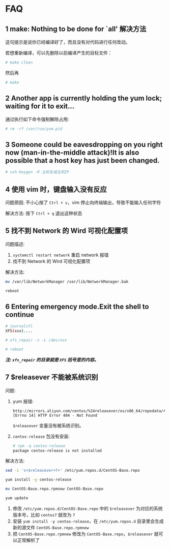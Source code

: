 # FAQ

## 1 make: Nothing to be done for `all' 解决方法

这句提示是说你已经编译好了，而且没有对代码进行任何改动。

若想重新编译，可以先删除以前编译产生的目标文件：

```bash
# make clean
```

然后再

```bash
# make
```

## 2 Another app is currently holding the yum lock; waiting for it to exit...

通过执行如下命令强制解除占用:

```bash
# rm -rf /var/run/yum.pid
```

## 3 Someone could be eavesdropping on you right now (man-in-the-middle attack)!It is also possible that a host key has just been changed.

```bash
# ssh-keygen -R 主机名或主机IP
```

## 4 使用 vim 时，键盘输入没有反应

问题原因: 不小心按了 ```Ctrl + s```，vim 停止向终端输出，导致不能输入任何字符

解决方法: 按下 ```Ctrl + q``` 退出这种状态

## 5 找不到 Network 的 Wird 可视化配置项

问题描述: 

1. ```systemctl restart network``` 重启 network 报错
2. 找不到 Network 的 Wird 可视化配置项

解决方法:

```bash
mv /var/lib/NetworkManager /var/lib/NetworkManager.bak

reboot
```

## 6 Entering emergency mode.Exit the shell to continue

```bash
# journalctl
XFS(xxx)....

# xfs_repair -v -L /dev/xxx

# reboot
```

***注: ```xfs_repair``` 的目录就是 ```XFS``` 括号里的内容。***

## 7 $releasever 不能被系统识别

问题:

1. yum 报错:

   ```
   http://mirrors.aliyun.com/centos/%24releasever/os/x86_64/repodata/repomd.xml: [Errno 14] HTTP Error 404 - Not Found
   ```

   ```$releasever``` 变量没有被系统识别。
2. ```centos-release``` 包没有安装:

   ```bash
   # rpm -q centos-release
   package centos-release is not installed
   ```

解决方法:

```bash
sed -i 's+$releasever+7+' /etc/yum.repos.d/CentOS-Base.repo

yum install -y centos-release

mv CentOS-Base.repo.rpmnew CentOS-Base.repo

yum update
```

1. 修改 ```/etc/yum.repos.d/CentOS-Base.repo``` 中的 ```$releasever``` 为对应的系统版本号，比如 ```centos7``` 就改为 ```7```
2. 安装 ```yum install -y centos-release```，在 ```/etc/yum.repos.d``` 目录里会生成新的源文件 ```CentOS-Base.repo.rpmnew```
3. 把 ```CentOS-Base.repo.rpmnew``` 修改为 ```CentOS-Base.repo```，```$releasever``` 就可以正常解析了
